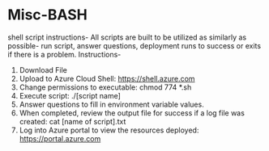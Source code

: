 # Misc-BASH

shell script instructions-
All scripts are built to be utilized as similarly as possible-  run script, answer questions, deployment runs to success or exits if there is a problem.
Instructions-
1.  Download File
2.  Upload to Azure Cloud Shell: https://shell.azure.com
3.  Change permissions to executable:  chmod 774 *.sh
4.  Execute script:  ./[script name]
5.  Answer questions to fill in environment variable values.
6.  When completed, review the output file for success if a log file was created:  cat [name of script].txt
7.  Log into Azure portal to view the resources deployed: https://portal.azure.com
